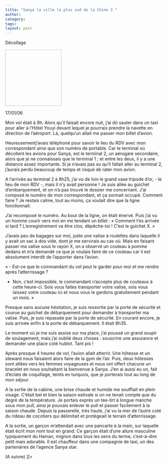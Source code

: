 ```yaml
---
title: "Sanya la ville la plus sud de la Chine 3 "
author:
category: 
tags: 
layout: post
---
```


Décollage

<a href="http://www.francaisblog.com../images/lydievol.jpg" rel='external'><img height="180" width="180"></a>

17/01/06

Mon vol était à 9h. Alors qu’il faisait encore nuit, j’ai dû sauter dans un taxi pour aller à l’Hôtel Youyi devant lequel je pourrais prendre la navette en direction de l’aéroport. Là, quelqu’un allait me passer mon billet d’avion. 

Heureusementj’avais téléphoné pour savoir le lieu du RDV avec mon correspondant ainsi que son numéro de portable. Car le terminal où décollent les avions pour Sanya, est le terminal 2, un aérogare secondaire, alors que je ne connaissais que le terminal 1 ; et entre les deux, il y a une distance assez importante. Si je n’avais pas su qu’il fallait aller au terminal 2, j’aurais perdu beaucoup de temps et risqué de rater mon avion.

A l’arrivée au terminal 2 à 8h25, j’ai vu de loin le grand vase tripode d’or, - le lieu de mon RDV -, mais il n’y avait personne ! Je suis allée au guichet d’embarquement, et on n’a pas trouvé le dossier me concernant. J’ai composé le numéro de mon correspondant, et ça sonnait occupé. Comment faire ? Je restais calme, tout au moins, ça voulait dire que la ligne fonctionnait. 

J’ai recomposé le numéro. Au bout de la ligne, on était énervé. Puis j’ai vu un homme courir vers moi en me tendant un billet : « Comment t’es arrivée si tard ? L’enregistrement va être clos, dépêche-toi ! C’est le guichet X. »

J’avais peu de bagages sur moi, juste une valise à roulettes dans laquelle il y avait un sac à dos vide, dont je me servirais au cas où. Mais en faisant passer ma valise sous le rayon X, on a observé un couteau à pomme dedans et m’a demandé ce que je voulais faire de ce couteau car il est absolument interdit de l’apporter dans l’avion.

« - Est-ce que le commandant du vol peut le garder pour moi et me rendre après l’atterrissage ? 

- Non, c’est impossible, le commandant n’accepte plus de couteaux à cette heure-ci. Sois vous faites transporter votre valise, sois vous laissez votre couteau ici et nous vous le gardons gratuitement pendant un mois. »

Presque sans aucune hésitation, je suis ressortie par la porte de sécurité et courue au guichet de débarquement pour demander à transporter ma valise. Puis, je suis repassée par la porte de sécurité. En courant encore, je suis arrivée enfin à la porte de débarquement. Il était 8h35.

Le moment où je me suis assise sur ma place, j’ai poussé un grand soupir de soulagement, mais j’ai oublié deux choses : souscrire une assurance et demander une place coté hublot. Tant pis !

Après presque 4 heures de vol, l’avion allait atterrir. Une hôtesse et un steward nous faisaient alors faire de la gym de l’air. Puis, deux hôtesses sont allées vers les femmes voyageuses et nous ont offert chacune un bracelet en nous souhaitant la bienvenue à Sanya. J’en ai aussi eu un, fait d’éclats de coquillage, teints en turquois, que je porterais tout au long de mon séjour.

A la sortie de la cabine, une brise chaude et humide me soufflait en plein visage. C’était bel et bien la saison estivale si on ne tenait compte que du degré de la température. Je portais exprès un tee-tirt à longue manche sous mon pull, ainsi je pouvais enlever le pull et passer facilement à la saison chaude. Depuis la passerelle, très haute, j’ai vu la mer de l’autre coté du rideau de cocotiers qui délimitait et protégeait le terrain d’atterrissage.

A la sortie, un garçon m’attendait avec une pancarte à la main, sur laquelle était écrit mon nom tout en grand. Ce garçon était d’une allure masculine typiquement du Hainan, mignon dans tous les sens du terme, c’est-à-dire petit mais adorable. Il est chauffeur dans une compagnie de taxi, un des partenaires de l’agence Sanya star.

(A suivre) ]]>

